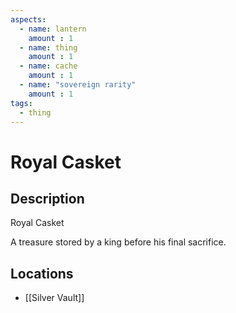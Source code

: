 ```yaml
---
aspects: 
  - name: lantern
    amount : 1
  - name: thing
    amount : 1
  - name: cache
    amount : 1
  - name: "sovereign rarity"
    amount : 1
tags:
  - thing
---
```


# Royal Casket

## Description
Royal Casket

A treasure stored by a king before his final sacrifice.
## Locations
- [[Silver Vault]]